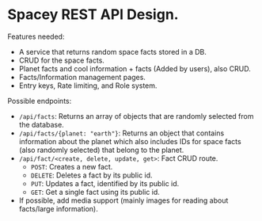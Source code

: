 # Spacey REST API Design.

Features needed:
* A service that returns random space facts stored in a DB.
* CRUD for the space facts.
* Planet facts and cool information + facts (Added by users), also CRUD.
* Facts/Information management pages.
* Entry keys, Rate limiting, and Role system.

Possible endpoints:
* `/api/facts`: Returns an array of objects that are randomly selected from the database.
* `/api/facts/{planet: "earth"}`: Returns an object that contains information about the planet
which also includes IDs for space facts (also randomly selected) that belong to the planet.
* `/api/fact/<create, delete, update, get>`: Fact CRUD route.
  - `POST`: Creates a new fact.
  - `DELETE`: Deletes a fact by its public id.
  - `PUT`: Updates a fact, identified by its public id.
  - `GET`: Get a single fact using its public id.
* If possible, add media support (mainly images for reading about facts/large information).